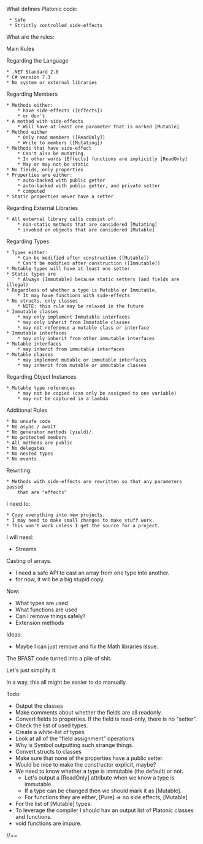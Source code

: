 ﻿What defines Platonic code:

     * Safe
     * Strictly controlled side-effects 

What are the rules:

Main Rules

Regarding the Language

    * .NET Standard 2.0
    * C# version 7.3
    * No system or external libraries 

Regarding Members

    * Methods either:
        * have side-effects ([Effects])
        * or don't 
    * A method with side-effects
        * Will have at least one parameter that is marked [Mutable]
    * Method either
        * Only read members ([ReadOnly])
        * Write to members ([Mutating])
    * Methods that have side-effect 
        * Can't also be mutating. 
        * In other words [Effects] functions are implicitly [ReadOnly]
        * May or may not be static 
    * No fields, only properties
    * Properties are either:
        * auto-backed with public getter
        * auto-backed with public getter, and private setter
        * computed
    * Static properties never have a setter

Regarding External Libraries

    * All external library calls consist of:
        * non-static methods that are considered [Mutating]
        * invoked on objects that are considered [Mutable]   
    
Regarding Types

    * Types either:
        * Can be modified after construction ([Mutable])
        * Can't be modified after construction ([Immutable])
    * Mutable types will have at least one setter    
    * Static types are 
        * Always [Immutable] because static setters (and fields are illegal)
    * Regardless of whether a type is Mutable or Immutable, 
        * It may have functions with side-effects
    * No structs, only classes
        * NOTE: this rule may be relaxed in the future 
    * Immutable classes 
        * may only implement Immutable interfaces 
        * may only inherit from Immutable classes
        * may not reference a mutable class or interface
    * Immutable interfaces
        * may only inherit from other immutable interfaces 
    * Mutable interfaces
        * may inherit from immutable interfaces
    * Mutable classes 
        * may implement mutable or immutable interfaces
        * may inherit from mutable or immutable classes 

Regarding Object Instances

    * Mutable type references        
        * may not be copied (can only be assigned to one variable)
        * may not be captured in a lambda 
       
Additional Rules

    * No unsafe code
    * No async / await 
    * No generator methods (yield)/.
    * No protected members 
    * All methods are public 
    * No delegates 
    * No nested types
    * No events 

Rewriting:

    * Methods with side-effects are rewritten so that any parameters passed
        that are "effects"
    
I need to:

    * Copy everything into new projects.
    * I may need to make small changes to make stuff work.
    * This won't work unless I get the source for a project.
 
I will need:

 * Streams

 Casting of arrays.

 * I need a safe API to cast an array from one type into another.
 * for now, it will be a big stupid copy.

 Now:

 * What types are used
 * What functions are used
 * Can I remove things safely? 
 * Extension methods 

 Ideas:

 * Maybe I can just remove and fix the Math libraries issue. 

 The BFAST code turned into a pile of shit. 

 Let's just simplify it. 

 In a way, this all might be easier to do manually. 

 Todo:

* Output the classes
* Make comments about whether the fields are all readonly. 
* Convert fields to properties. If the field is read-only, there is no "setter".
* Check the list of used types. 
* Create a white-list of types. 
* Look at all of the "field assignment" operations 
* Why is Symbol outputting such strange things. 
* Convert structs to classes 
* Make sure that none of the properties have a public setter. 
* Would be nice to make the constructor explicit, maybe? 
* We need to know whether a type is immutable (the default) or not. 
    * Let's output a [ReadOnly] attribute when we know a type is immutable.
    * If a type can be changed then we should mark it as [Mutable]. 
    * For functions they are either, [Pure] => no side effects, [Mutable]
* For the list of [Mutable] types. 
* To leverage the compiler I should hav an output list of Platonic classes and functions. 
* void functions are impure.

//==

